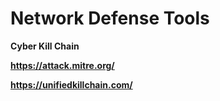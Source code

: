 # Network Defense Tools

**Cyber Kill Chain**

**https://attack.mitre.org/**

**https://unifiedkillchain.com/**
